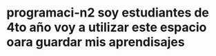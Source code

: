 # programaci-n2 soy estudiantes de 4to año voy a utilizar este espacio oara guardar mis aprendisajes 

